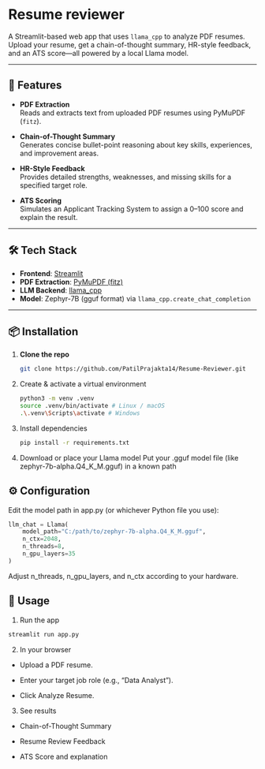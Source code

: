 # Resume reviewer

A Streamlit-based web app that uses `llama_cpp` to analyze PDF resumes. Upload your resume, get a chain-of-thought summary, HR-style feedback, and an ATS score—all powered by a local Llama model.

---

## 🚀 Features

- **PDF Extraction**  
  Reads and extracts text from uploaded PDF resumes using PyMuPDF (`fitz`).

- **Chain-of-Thought Summary**  
  Generates concise bullet-point reasoning about key skills, experiences, and improvement areas.

- **HR-Style Feedback**  
  Provides detailed strengths, weaknesses, and missing skills for a specified target role.

- **ATS Scoring**  
  Simulates an Applicant Tracking System to assign a 0–100 score and explain the result.

---

## 🛠️ Tech Stack

- **Frontend**: [Streamlit](https://streamlit.io/)  
- **PDF Extraction**: [PyMuPDF (fitz)](https://pymupdf.readthedocs.io/)  
- **LLM Backend**: [llama_cpp](https://github.com/abetlen/llama-cpp-python)  
- **Model**: Zephyr-7B (gguf format) via `llama_cpp.create_chat_completion`

---

## 📦 Installation

1. **Clone the repo**  
   ```bash
   git clone https://github.com/PatilPrajakta14/Resume-Reviewer.git
   ```
2. Create & activate a virtual environment
    ```bash
   python3 -m venv .venv
   source .venv/bin/activate # Linux / macOS
   .\.venv\Scripts\activate # Windows
   ```
3. Install dependencies
   ```bash
   pip install -r requirements.txt
   ```

4. Download or place your Llama model
Put your .gguf model file (like zephyr-7b-alpha.Q4_K_M.gguf) in a known path

## ⚙️ Configuration
Edit the model path in app.py (or whichever Python file you use):
```python
llm_chat = Llama(
    model_path="C:/path/to/zephyr-7b-alpha.Q4_K_M.gguf",
    n_ctx=2048,
    n_threads=8,
    n_gpu_layers=35
)
```
Adjust n_threads, n_gpu_layers, and n_ctx according to your hardware.

## 🚀 Usage
1. Run the app
```bash
streamlit run app.py
```
2. In your browser

 - Upload a PDF resume.

 - Enter your target job role (e.g., “Data Analyst”).

 - Click Analyze Resume.

3. See results

 - Chain-of-Thought Summary

 - Resume Review Feedback

 - ATS Score and explanation
